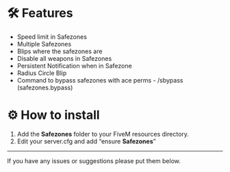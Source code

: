 # :hammer_and_wrench: Features
- Speed limit in Safezones
- Multiple Safezones
- Blips where the safezones are
- Disable all weapons in Safezones
- Persistent Notification when in Safezone
- Radius Circle Blip
- Command to bypass safezones with ace perms - /sbypass (safezones.bypass)

# :gear: How to install
1. Add the **Safezones** folder to your FiveM resources directory.
2. Edit your server.cfg and add “ensure **Safezones**”

---------------------------------------------------

If you have any issues or suggestions please put them below.
